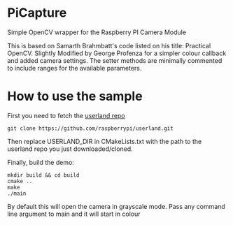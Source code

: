 PiCapture
=========

Simple OpenCV wrapper for the Raspberry PI Camera Module

This is based on Samarth Brahmbatt's code listed on his title:
Practical OpenCV.
Slightly Modified by George Profenza for a simpler colour callback
and added camera settings. The setter methods are minimally commented
to include ranges for the available parameters.

How to use the sample
=====================

First you need to fetch the [userland repo](http://github.com/raspberypi/userland)

```
git clone https://github.com/raspberrypi/userland.git
```

Then replace USERLAND_DIR in CMakeLists.txt with the path to the userland repo
you just downloaded/cloned.

Finally, build the demo:

```
mkdir build && cd build
cmake ..
make
./main
```
By default this will open the camera in grayscale mode.
Pass any command line argument to main and it will start in colour

